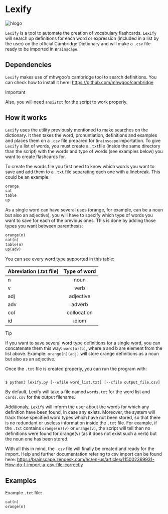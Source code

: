 # Lexify
![hlogo](https://github.com/user-attachments/assets/b2e516ec-0f5d-47f4-b0b7-49b1ce10f5ee)

`Lexify` is a tool to automate the creation of vocabulary flashcards. `Lexify` will search up definitions for each word or expression (included in a list by the user) on the official Cambridge Dictionary and will make a `.csv` file ready to be imported in `Brainscape`.

## Dependencies
`Lexify` makes use of mhwgoo's cambridge tool to search definitions. You can check how to install it here: https://github.com/mhwgoo/cambridge

>[!IMPORTANT]
>Also, you will need `ansi2txt` for the script to work properly.

## How it works
`Lexify` uses the utility previously mentioned to make searches on the dictionary. It then takes the word, pronuntiation, definitions and examples and places them on a `.csv` file prepared for `Brainscape` importation. To give `Lexify` a list of words, you must create a `.txt`file (inside the same directory than the script) with the words and type of words (see examples below) you want to create flashcards for.

To create the words file you first need to know which words you want to save and add them to a `.txt` file separating each one with a linebreak. This could be an example:
```txt
orange
cat
table
up
```

As a single word can have several uses (orange, for example, can be a noun but also an adjective), you will have to specify which type of words you want to save for each of the previous ones. This is done by adding those types you want between parenthesis:
```txt
orange(n)
cat(n)
table(n)
up(adv)
```
You can see every word type supported in this table:

| Abreviation (.txt file)   | Type of word  |
| ------------------------- |:-------------:|
| n                         | noun          |
| v                         | verb          |
| adj                       | adjective     |
| adv                       | adverb        |
| col                       | collocation   |
| id                        | idiom         |

>[!TIP]
>If you want to save several word type definitions for a single word, you can concatenate them this way: `word(a)(b)`, where a and b are element from the list above. Example: `orange(n)(adj)` will store orange definitions as a noun but also as an adjective.

Once the `.txt` file is created properly, you can run the program with:
```bash

$ python3 lexify.py [--wfile word_list.txt] [--cfile output_file.csv]
```
By default, Lexify will take a file named `words.txt` for the word list and `cards.csv` for the output filename.

Additionaly, `Lexify` will inform the user about the words for which any definition have been found, in case any exists. Moreover, the system will track those specified word types which have not been stored, so that there is no redundant or useless information inside the `.txt` file. For example, if the `.txt` contains `orange(n)(v)` or `orange(v)`, the script will tell than no definitions were found for orange(v) (as it does not exist such a verb) but the noun one has been stored.

With all this in mind, the `.csv` file will finally be created and ready for the import. Help and further documentation refering to csv import can be found here: https://brainscape.zendesk.com/hc/en-us/articles/115002369931-How-do-I-import-a-csv-file-correctly

## Examples
Example `.txt` file:

```txt
cat(n)
orange(n)
